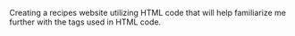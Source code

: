 Creating a recipes website utilizing HTML code that will help familiarize me further with the tags used in HTML code. 